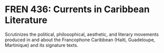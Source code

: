 # FREN 436: Currents in Caribbean Literature

Scrutinizes the political, philosophical, aesthetic, and literary movements produced in and about the Francophone Caribbean (Haiti, Guadeloupe, Martinique) and its signature texts.